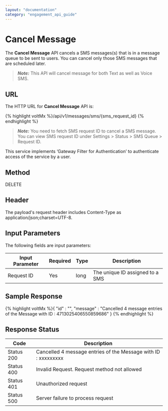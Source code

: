 ```yaml
---
layout: "documentation"
category: "engagement_api_guide"
---
```


# Cancel Message

The **Cancel Message** API cancels a SMS messages(s) that is in a message queue to be sent to users. You can cancel only those SMS messages that are scheduled later.

> **_Note:_** This API will cancel message for both Text as well as Voice SMS.

## URL

The HTTP URL for **Cancel Message** API is:

{% highlight voltMx %}/api/v1/messages/sms/{sms_request_id}
{% endhighlight %}

> **_Note:_** You need to fetch SMS request ID to cancel a SMS message. You can view SMS request ID under Settings > Status > SMS Queue > Request ID.

This service implements ‘Gateway Filter for Authentication’ to authenticate access of the service by a user.

## Method

DELETE

## Header

The payload's request header includes Content-Type as application/json;charset=UTF-8.

## Input Parameters

The following fields are input parameters:

| Input Parameter | Required | Type | Description                     |
| --------------- | -------- | ---- | ------------------------------- |
| Request ID      | Yes      | long | The unique ID assigned to a SMS |

## Sample Response

{% highlight voltMx %}{
"id" : "",
"message" : "Cancelled 4 message entries of the Message with ID : 4713025406550859686"
}
{% endhighlight %}

## Response Status

| Code       | Description                                                    |
| ---------- | -------------------------------------------------------------- |
| Status 200 | Cancelled 4 message entries of the Message with ID : xxxxxxxxx |
| Status 400 | Invalid Request. Request method not allowed                    |
| Status 401 | Unauthorized request                                           |
| Status 500 | Server failure to process request                              |
